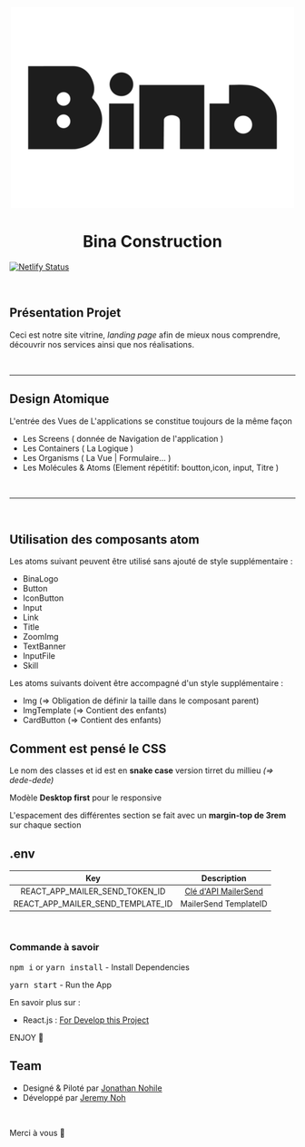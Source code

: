 <p align="center">
    <img alt="icon-bina" src="./src/assets/images/bina-logo.webp" >
</p>
<h1 align="center">Bina Construction</h1>

[![Netlify Status](https://api.netlify.com/api/v1/badges/4e2eaec7-4912-4010-9fd2-48fe9caf6e7e/deploy-status)](https://app.netlify.com/sites/bina/deploys)

<br />

## Présentation Projet

Ceci est notre site vitrine, _landing page_ afin de mieux nous comprendre, découvrir nos services ainsi que nos réalisations.

<br>

---

## Design Atomique

L'entrée des Vues de L'applications se constitue toujours de la même façon

- Les Screens ( donnée de Navigation de l'application )
- Les Containers ( La Logique )
- Les Organisms ( La Vue | Formulaire... )
- Les Molécules & Atoms (Element répétitif: boutton,icon, input, Titre )

<br>

---

<br>

## Utilisation des composants atom

Les atoms suivant peuvent être utilisé sans ajouté de style supplémentaire :

- BinaLogo
- Button
- IconButton
- Input
- Link
- Title
- ZoomImg
- TextBanner
- InputFile
- Skill

Les atoms suivants doivent être accompagné d'un style supplémentaire :

- Img (=> Obligation de définir la taille dans le composant parent)
- ImgTemplate (=> Contient des enfants)
- CardButton (=> Contient des enfants)

## Comment est pensé le CSS

Le nom des classes et id est en **snake case** version tirret du millieu _(=> dede-dede)_

Modèle **Desktop first** pour le responsive

L'espacement des différentes section se fait avec un **margin-top de 3rem** sur chaque section

## .env

|                Key                |                     Description                     |
| :-------------------------------: | :-------------------------------------------------: |
|  REACT_APP_MAILER_SEND_TOKEN_ID   | [Clé d'API MailerSend](https://www.mailersend.com/) |
| REACT_APP_MAILER_SEND_TEMPLATE_ID |                MailerSend TemplateID                |

<br>

### Commande à savoir

<kbd>npm i</kbd> or <kbd> yarn install</kbd> - Install Dependencies

<kbd> yarn start</kbd> - Run the App

En savoir plus sur :

- React.js : [For Develop this Project](https://fr.reactjs.org/)

ENJOY 🙂

## Team

- Designé & Piloté par [Jonathan Nohile](https://www.linkedin.com/in/jonathan-nohile)
- Développé par [Jeremy Noh](https://github.com/JeremyNoh)

<br />

Merci à vous 🤗
